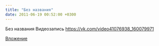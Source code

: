 ```yaml
---
title: "Без названия"
date: 2011-06-19 00:52:00 +0300
---
```


Без названия
Видеозапись
https://vk.com/video41076938_160079971

[Вложение](https://vk.com/video41076938_160079971)
